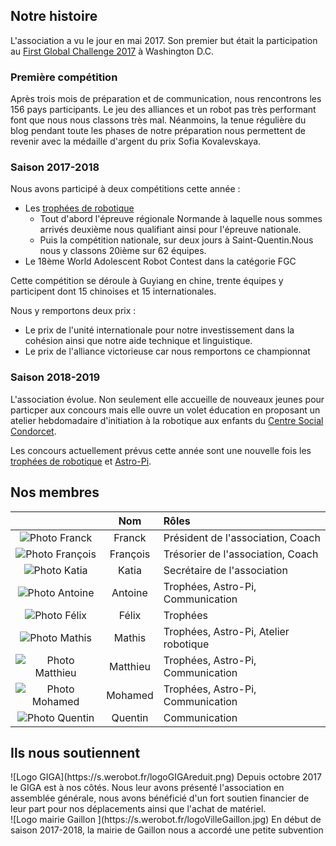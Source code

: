 ## Notre histoire

L'association a vu le jour en mai 2017. Son premier but était la participation au [First Global Challenge 2017](https://first.global/archive/fgc-2017/) à Washington D.C.

### Première compétition

Après trois mois de préparation et de communication, nous rencontrons les 156 pays participants. Le jeu des alliances et un robot pas très performant font que nous nous classons très mal. Néanmoins, la tenue régulière du blog pendant toute les phases de notre préparation nous permettent de revenir avec la médaille d'argent du prix Sofia Kovalevskaya.

### Saison 2017-2018

Nous avons participé à deux compétitions cette année :
- Les [trophées de robotique](http://tropheesderobotique.fr)
  - Tout d'abord l'épreuve régionale Normande à laquelle nous sommes arrivés deuxième nous qualifiant ainsi pour l'épreuve nationale.
  - Puis la compétition nationale, sur deux jours à Saint-Quentin.Nous nous y classons 20ième sur 62 équipes.
- Le 18ème World Adolescent Robot Contest dans la catégorie FGC

Cette compétition se déroule à Guyiang en chine, trente équipes y participent dont 15 chinoises et 15 internationales.

Nous y remportons deux prix :
  - Le prix de l'unité internationale pour notre investissement dans la cohésion ainsi que notre aide technique et linguistique.
  - Le prix de l'alliance victorieuse car nous remportons ce championnat

### Saison 2018-2019

L'association évolue. Non seulement elle accueille de nouveaux jeunes pour particper aux concours mais elle ouvre un volet éducation en proposant un atelier hebdomadaire d'initiation à la robotique aux enfants du [Centre Social Condorcet](https://www.espacecondorcet.org/).

Les concours actuellement prévus cette année sont une nouvelle fois les [trophées de robotique](http://tropheesderobotique.fr) et [Astro-Pi](https://www.astro-pi.org).

## Nos membres

|   | Nom  | Rôles |
| :---: | :---: | :---|
| ![Photo Franck](url) | Franck | Président de l'association, Coach |
| ![Photo François](url) | François | Trésorier de l'association, Coach|
| ![Photo Katia](url) | Katia | Secrétaire de l'association |
| ![Photo Antoine](url) | Antoine | Trophées, Astro-Pi, Communication |
| ![Photo Félix](url) | Félix | Trophées |
| ![Photo Mathis](url) | Mathis |  Trophées, Astro-Pi, Atelier robotique |
| ![Photo Matthieu](url) | Matthieu|  Trophées, Astro-Pi, Communication |
| ![Photo Mohamed](url) | Mohamed |  Trophées, Astro-Pi, Communication |
| ![Photo Quentin](url) | Quentin | Communication |

## Ils nous soutiennent

<div class="partners">
<div class="partner">
![Logo GIGA](https://s.werobot.fr/logoGIGAreduit.png)
Depuis octobre 2017 le GIGA est à nos côtés. Nous leur avons présenté l'association en assemblée générale, nous avons bénéficié d'un fort soutien financier de leur part pour nos déplacements ainsi que l'achat de matériel.
</div>

<div class="partner">
![Logo mairie Gaillon ](https://s.werobot.fr/logoVilleGaillon.jpg)
En début de saison 2017-2018, la mairie de Gaillon nous a accordé une petite subvention
</div>
</div>
